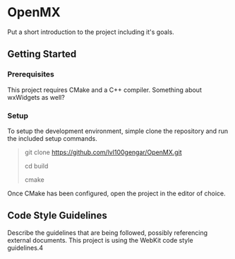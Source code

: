 
# OpenMX
Put a short introduction to the project including it's goals.

## Getting Started

### Prerequisites
This project requires CMake and a C++ compiler. Something about wxWidgets as well?

### Setup
To setup the development environment, simple clone the repository and run the included setup commands.

> git clone https://github.com/lvl100gengar/OpenMX.git
>
> cd build
>
> cmake

Once CMake has been configured, open the project in the editor of choice.

## Code Style Guidelines
Describe the guidelines that are being followed, possibly referencing external documents. This project is using the WebKit code style guidelines.4